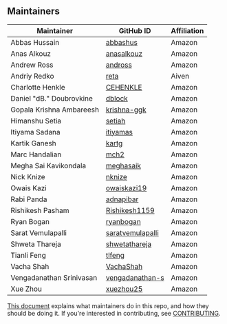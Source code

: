 ## Maintainers

| Maintainer | GitHub ID | Affiliation |
| --------------- | --------- | ----------- |
| Abbas Hussain | [abbashus](https://github.com/abbashus) | Amazon |
| Anas Alkouz | [anasalkouz](https://github.com/anasalkouz) | Amazon |
| Andrew Ross   | [andross](https://github.com/andrross)| Amazon |
| Andriy Redko | [reta](https://github.com/reta) | Aiven |
| Charlotte Henkle | [CEHENKLE](https://github.com/CEHENKLE) | Amazon |
| Daniel "dB." Doubrovkine | [dblock](https://github.com/dblock) | Amazon |
| Gopala Krishna Ambareesh | [krishna-ggk](https://github.com/krishna-ggk) |Amazon |
| Himanshu Setia | [setiah](https://github.com/setiah) | Amazon |
| Itiyama Sadana | [itiyamas](https://github.com/itiyamas) | Amazon |
| Kartik Ganesh | [kartg](https://github.com/kartg) | Amazon |
| Marc Handalian | [mch2](https://github.com/mch2) | Amazon |
| Megha Sai Kavikondala | [meghasaik](https://github.com/meghasaik) | Amazon |
| Nick Knize | [nknize](https://github.com/nknize) | Amazon |
| Owais Kazi | [owaiskazi19](https://github.com/owaiskazi19) | Amazon |
| Rabi Panda | [adnapibar](https://github.com/adnapibar) | Amazon |
| Rishikesh Pasham | [Rishikesh1159](https://github.com/Rishikesh1159) | Amazon|
| Ryan Bogan | [ryanbogan](https://github.com/ryanbogan) | Amazon |
| Sarat Vemulapalli | [saratvemulapalli](https://github.com/saratvemulapalli) | Amazon |
| Shweta Thareja |[shwetathareja](https://github.com/shwetathareja) | Amazon |
| Tianli Feng | [tlfeng](https://github.com/tlfeng) | Amazon |
| Vacha Shah | [VachaShah](https://github.com/VachaShah) | Amazon |
| Vengadanathan Srinivasan | [vengadanathan-s](https://github.com/vengadanathan-s) | Amazon |
| Xue Zhou | [xuezhou25](https://github.com/xuezhou25) | Amazon |

[This document](https://github.com/opensearch-project/.github/blob/main/MAINTAINERS.md) explains what maintainers do in this repo, and how they should be doing it. If you're interested in contributing, see [CONTRIBUTING](CONTRIBUTING.md).
